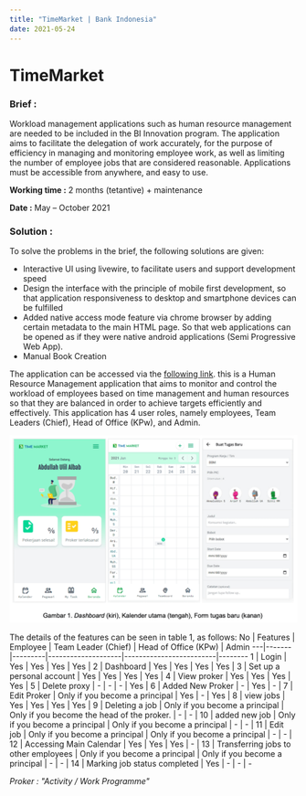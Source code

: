 ```yaml
---
title: "TimeMarket | Bank Indonesia"
date: 2021-05-24
---
```


# TimeMarket

### Brief :
Workload management applications such as human resource management are needed to be included in the BI Innovation program. The application aims to facilitate the delegation of work accurately, for the purpose of efficiency in managing and monitoring employee work, as well as limiting the number of employee jobs that are considered reasonable.
Applications must be accessible from anywhere, and easy to use.

**Working time :** 2 months (tetantive) + maintenance

**Date :** May – October 2021

### Solution :
To solve the problems in the brief, the following solutions are given:
- Interactive UI using livewire, to facilitate users and support development speed
- Design the interface with the principle of mobile first development, so that application responsiveness to desktop and smartphone devices can be fulfilled
- Added native access mode feature via chrome browser by adding certain metadata to the main HTML page. So that web applications can be opened as if they were native android applications (Semi Progressive Web App).
- Manual Book Creation

The application can be accessed via the [following link](https://timemarket.masuk.id). this is a Human Resource Management application that aims to monitor and control the workload of employees based on time management and human resources so that they are balanced in order to achieve targets efficiently and effectively. This application has 4 user roles, namely employees, Team Leaders (Chief), Head of Office (KPw), and Admin.

![/projects/timemarket.png](/projects/timemarket.png)

The details of the features can be seen in table 1, as follows:
No | Features | Employee | Team Leader (Chief) | Head of Office (KPw) | Admin
---|-------|---------|--------------------|-------------------------|--------
1 | Login | Yes | Yes | Yes | Yes | 
2 | Dashboard | Yes | Yes | Yes | Yes | 
3 | Set up a personal account | Yes | Yes | Yes | Yes |
4 | View proker | Yes | Yes | Yes | Yes |
5 | Delete proxy | - | - | - | Yes |
6 | Added New Proker | - | Yes | - |
7 | Edit Proker | Only if you become a principal | Yes | - | Yes |
8 | view jobs | Yes | Yes | Yes | Yes |
9 | Deleting a job | Only if you become a principal | Only if you become the head of the proker. | - | - |
10 | added new job | Only if you become a principal | Only if you become a principal | - | - |
11 | Edit job | Only if you become a principal | Only if you become a principal | - | - |
12 | Accessing Main Calendar | Yes | Yes | Yes | - |
13 | Transferring jobs to other employees | Only if you become a principal | Only if you become a principal | - | - |
14 | Marking job status completed | Yes | - | - | -

*Proker : "Activity / Work Programme"*